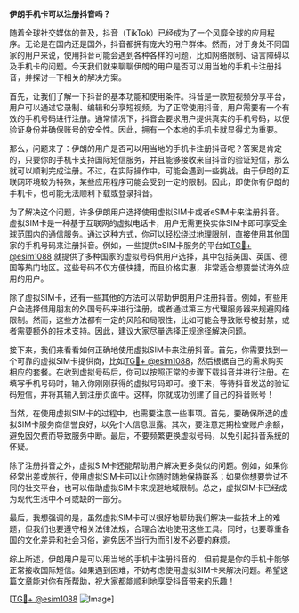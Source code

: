 **伊朗手机卡可以注册抖音吗？**

随着全球社交媒体的普及，抖音（TikTok）已经成为了一个风靡全球的应用程序。无论是在国内还是国外，抖音都拥有庞大的用户群体。然而，对于身处不同国家的用户来说，使用抖音可能会遇到各种各样的问题，比如网络限制、语言障碍以及手机卡的问题。今天我们就来聊聊伊朗的用户是否可以用当地的手机卡注册抖音，并探讨一下相关的解决方案。

首先，让我们了解一下抖音的基本功能和使用条件。抖音是一款短视频分享平台，用户可以通过它录制、编辑和分享短视频。为了正常使用抖音，用户需要有一个有效的手机号码进行注册。通常情况下，抖音会要求用户提供真实的手机号码，以便验证身份并确保账号的安全性。因此，拥有一个本地的手机卡就显得尤为重要。

那么，问题来了：伊朗的用户是否可以用当地的手机卡注册抖音呢？答案是肯定的，只要你的手机卡支持国际短信服务，并且能够接收来自抖音的验证短信，那么就可以顺利完成注册。不过，在实际操作中，可能会遇到一些挑战。由于伊朗的互联网环境较为特殊，某些应用程序可能会受到一定的限制。因此，即使你有伊朗的手机卡，也可能无法顺利下载或登录抖音。

为了解决这个问题，许多伊朗用户选择使用虚拟SIM卡或者eSIM卡来注册抖音。虚拟SIM卡是一种基于互联网的虚拟电话卡，用户无需更换实体SIM卡即可享受全球范围内的通信服务。通过这种方式，你可以轻松绕过地理限制，直接使用其他国家的手机号码来注册抖音。例如，一些提供eSIM卡服务的平台如[TG💪+ @esim1088](https://t.me/s/esim1088) 就提供了多种国家的虚拟号码供用户选择，其中包括美国、英国、德国等热门地区。这些号码不仅方便快捷，而且价格实惠，非常适合想要尝试海外应用的用户。

除了虚拟SIM卡，还有一些其他的方法可以帮助伊朗用户注册抖音。例如，有些用户会选择借用朋友的外国号码来进行注册，或者通过第三方代理服务器来规避网络限制。然而，这些方法都有一定的风险和局限性，比如可能会导致账号被封禁，或者需要额外的技术支持。因此，建议大家尽量选择正规途径解决问题。

接下来，我们来看看如何正确地使用虚拟SIM卡来注册抖音。首先，你需要找到一个可靠的虚拟SIM卡提供商，比如[TG💪+ @esim1088](https://t.me/s/esim1088)，然后根据自己的需求购买相应的套餐。在收到虚拟号码后，你可以按照正常的步骤下载抖音并进行注册。在填写手机号码时，输入你刚刚获得的虚拟号码即可。接下来，等待抖音发送的验证码短信，并将其输入到注册页面中。这样，你就成功创建了自己的抖音账号！

当然，在使用虚拟SIM卡的过程中，也需要注意一些事项。首先，要确保所选的虚拟SIM卡服务商信誉良好，以免个人信息泄露。其次，要注意定期检查账户余额，避免因欠费而导致服务中断。最后，不要频繁更换虚拟号码，以免引起抖音系统的怀疑。

除了注册抖音之外，虚拟SIM卡还能帮助用户解决更多类似的问题。例如，如果你经常出差或旅行，使用虚拟SIM卡可以让你随时随地保持联系；如果你想要尝试不同的社交平台，也可以借助虚拟SIM卡来规避地域限制。总之，虚拟SIM卡已经成为现代生活中不可或缺的一部分。

最后，我想强调的是，虽然虚拟SIM卡可以很好地帮助我们解决一些技术上的难题，但我们也要遵守相关法律法规，合理合法地使用这些工具。同时，也要尊重各国的文化差异和社会习俗，避免因不当行为而引发不必要的麻烦。

综上所述，伊朗用户是可以用当地的手机卡注册抖音的，但前提是你的手机卡能够正常接收国际短信。如果遇到困难，不妨考虑使用虚拟SIM卡来解决问题。希望这篇文章能对你有所帮助，祝大家都能顺利地享受抖音带来的乐趣！ 

[[TG💪+ @esim1088](https://t.me/s/esim1088) ![Image](https://i.postimg.cc/4NQfJmqS/Snipaste-2025-05-13-00-14-12.png)]